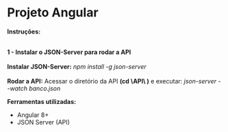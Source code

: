 # Projeto Angular

<b>Instruções:</b>

<br><b>1 - Instalar o JSON-Server para rodar a API</b></br>
<br><b>Instalar JSON-Server:</b> <i>npm install -g json-server</i></br>
<br><b>Rodar a API:</b> Acessar o diretório da API <b>(cd \API\ )</b> e executar: <i>json-server --watch banco.json</i></br>

<b>Ferramentas utilizadas: </b>

- Angular 8+
- JSON Server (API)

